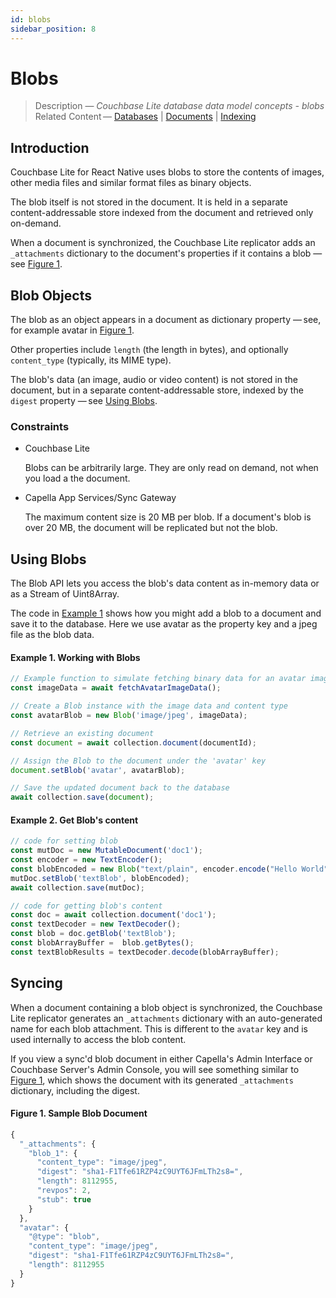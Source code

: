 ```yaml
---
id: blobs 
sidebar_position: 8
---
```


# Blobs 

> Description — _Couchbase Lite database data model concepts - blobs_  
> Related Content — [Databases](databases.md) | [Documents](documents.md) | [Indexing](indexing.md)

## Introduction

Couchbase Lite for React Native uses blobs to store the contents of images, other media files and similar format files as binary objects.

The blob itself is not stored in the document. It is held in a separate content-addressable store indexed from the document and retrieved only on-demand.

When a document is synchronized, the Couchbase Lite replicator adds an `_attachments` dictionary to the document's properties if it contains a blob — see [Figure 1](#figure-1-sample-blob-document).

## Blob Objects

The blob as an object appears in a document as dictionary property — see, for example avatar in [Figure 1](#figure-1-sample-blob-document).

Other properties include `length` (the length in bytes), and optionally `content_type` (typically, its MIME type).

The blob's data (an image, audio or video content) is not stored in the document, but in a separate content-addressable store, indexed by the `digest` property — see [Using Blobs](#using-blobs).

### Constraints

* Couchbase Lite

    Blobs can be arbitrarily large. They are only read on demand, not when you load a the document.

* Capella App Services/Sync Gateway

    The maximum content size is 20 MB per blob. If a document's blob is over 20 MB, the document will be replicated but not the blob.

## Using Blobs

The Blob API lets you access the blob's data content as in-memory data or as a Stream of Uint8Array.

The code in [Example 1](#example-1-working-with-blobs) shows how you might add a blob to a document and save it to the database. Here we use avatar as the property key and a jpeg file as the blob data.

#### Example 1. Working with Blobs

```typescript
// Example function to simulate fetching binary data for an avatar image
const imageData = await fetchAvatarImageData();

// Create a Blob instance with the image data and content type
const avatarBlob = new Blob('image/jpeg', imageData);

// Retrieve an existing document
const document = await collection.document(documentId);

// Assign the Blob to the document under the 'avatar' key
document.setBlob('avatar', avatarBlob);

// Save the updated document back to the database
await collection.save(document);
```

#### Example 2. Get Blob's content

```typescript
// code for setting blob
const mutDoc = new MutableDocument('doc1');
const encoder = new TextEncoder();
const blobEncoded = new Blob("text/plain", encoder.encode("Hello World"));
mutDoc.setBlob('textBlob', blobEncoded);
await collection.save(mutDoc);

// code for getting blob's content
const doc = await collection.document('doc1');
const textDecoder = new TextDecoder();
const blob = doc.getBlob('textBlob');
const blobArrayBuffer =  blob.getBytes();
const textBlobResults = textDecoder.decode(blobArrayBuffer);
```

## Syncing

When a document containing a blob object is synchronized, the Couchbase Lite replicator generates an `_attachments` dictionary with an auto-generated name for each blob attachment. This is different to the `avatar` key and is used internally to access the blob content.

If you view a sync'd blob document in either Capella's Admin Interface or Couchbase Server's Admin Console, you will see something similar to [Figure 1](#figure-1-sample-blob-document), which shows the document with its generated `_attachments` dictionary, including the digest.

#### Figure 1. Sample Blob Document

```typescript
{
  "_attachments": {
    "blob_1": {
      "content_type": "image/jpeg",
      "digest": "sha1-F1Tfe61RZP4zC9UYT6JFmLTh2s8=",
      "length": 8112955,
      "revpos": 2,
      "stub": true
    }
  },
  "avatar": {
    "@type": "blob",
    "content_type": "image/jpeg",
    "digest": "sha1-F1Tfe61RZP4zC9UYT6JFmLTh2s8=",
    "length": 8112955
  }
}
```









